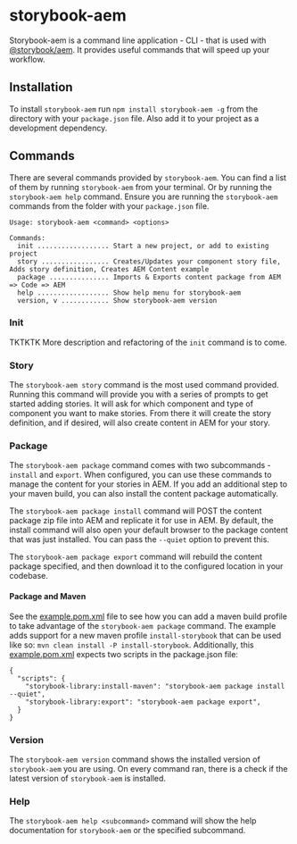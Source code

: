 # storybook-aem

Storybook-aem is a command line application - CLI - that is used with [@storybook/aem](https://www.npmjs.com/package/@storybook/aem). It provides useful commands that will speed up your workflow.

## Installation
To install `storybook-aem` run `npm install storybook-aem -g` from the directory with your `package.json` file. Also add it to your project as a development dependency.

## Commands
There are several commands provided by `storybook-aem`. You can find a list of them by running `storybook-aem` from your terminal. Or by running the `storybook-aem help` command. Ensure you are running the `storybook-aem` commands from the folder with your `package.json` file.

```
Usage: storybook-aem <command> <options>

Commands:
  init .................. Start a new project, or add to existing project
  story ................. Creates/Updates your component story file, Adds story definition, Creates AEM Content example
  package ............... Imports & Exports content package from AEM => Code => AEM
  help .................. Show help menu for storybook-aem
  version, v ............ Show storybook-aem version
```

### Init
TKTKTK More description and refactoring of the `init` command is to come.

### Story
The `storybook-aem story` command is the most used command provided. Running this command will provide you with a series of prompts to get started adding stories. It will ask for which component and type of component you want to make stories. From there it will create the story definition, and if desired, will also create content in AEM for your story.

### Package
The `storybook-aem package` command comes with two subcommands - `install` and `export`. When configured, you can use these commands to manage the content for your stories in AEM. If you add an additional step to your maven build, you can also install the content package automatically. 

The `storybook-aem package install` command will POST the content package zip file into AEM and replicate it for use in AEM. By default, the install command will also open your default browser to the package content that was just installed. You can pass the `--quiet` option to prevent this.

The `storybook-aem package export` command will rebuild the content package specified, and then download it to the configured location in your codebase.

#### Package and Maven 
See the [example.pom.xml](https://github.com/icfnext/storybook-aem/tree/master/packages/storybook-aem/example.pom.xml) file to see how you can add a maven build profile to take advantage of the `storybook-aem package` command. The example adds support for a new maven profile `install-storybook` that can be used like so: `mvn clean install -P install-storybook`. Additionally, this [example.pom.xml](https://github.com/icfnext/storybook-aem/tree/master/packages/storybook-aem/example.pom.xml) expects two scripts in the package.json file:

```
{
  "scripts": {
    "storybook-library:install-maven": "storybook-aem package install --quiet",
    "storybook-library:export": "storybook-aem package export",
  }
}
```

### Version
The `storybook-aem version` command shows the installed version of `storybook-aem` you are using. On every command ran, there is a check if the latest version of `storybook-aem` is installed.

### Help
The `storybook-aem help <subcommand>` command will show the help documentation for `storybook-aem` or the specified subcommand.
